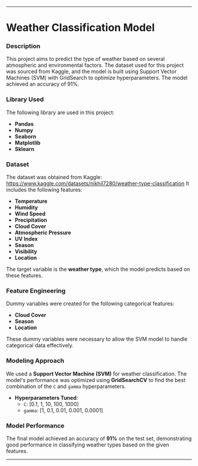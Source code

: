 
---

# **Weather Classification Model**

### **Description**
This project aims to predict the type of weather based on several atmospheric and environmental factors. The dataset used for this project was sourced from Kaggle, and the model is built using Support Vector Machines (SVM) with GridSearch to optimize hyperparameters. The model achieved an accuracy of 91%.

### **Library Used**
The following library are used in this project:
- **Pandas**
- **Numpy**
- **Seaborn**
- **Matplotlib**
- **Sklearn**

### **Dataset**
The dataset was obtained from Kaggle: https://www.kaggle.com/datasets/nikhil7280/weather-type-classification 
It includes the following features:
- **Temperature**
- **Humidity**
- **Wind Speed**
- **Precipitation**
- **Cloud Cover**
- **Atmospheric Pressure**
- **UV Index**
- **Season**
- **Visibility**
- **Location**

The target variable is the **weather type**, which the model predicts based on these features.

### **Feature Engineering**
Dummy variables were created for the following categorical features:
- **Cloud Cover**
- **Season**
- **Location**

These dummy variables were necessary to allow the SVM model to handle categorical data effectively.

### **Modeling Approach**
We used a **Support Vector Machine (SVM)** for weather classification. The model's performance was optimized using **GridSearchCV** to find the best combination of the `C` and `gamma` hyperparameters.

- **Hyperparameters Tuned**:
  - `C`: [0.1, 1, 10, 100, 1000]
  - `gamma`: [1, 0.1, 0.01, 0.001, 0.0001]

### **Model Performance**
The final model achieved an accuracy of **91%** on the test set, demonstrating good performance in classifying weather types based on the given features.


---
